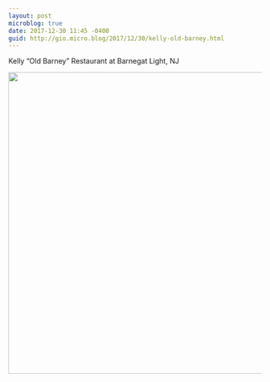 ```yaml
---
layout: post
microblog: true
date: 2017-12-30 11:45 -0400
guid: http://gio.micro.blog/2017/12/30/kelly-old-barney.html
---
```

Kelly “Old Barney” Restaurant at Barnegat Light, NJ

<img src="http://gio.micro.blog/uploads/2017/4a4506c9f7.jpg" width="600" height="600" />
